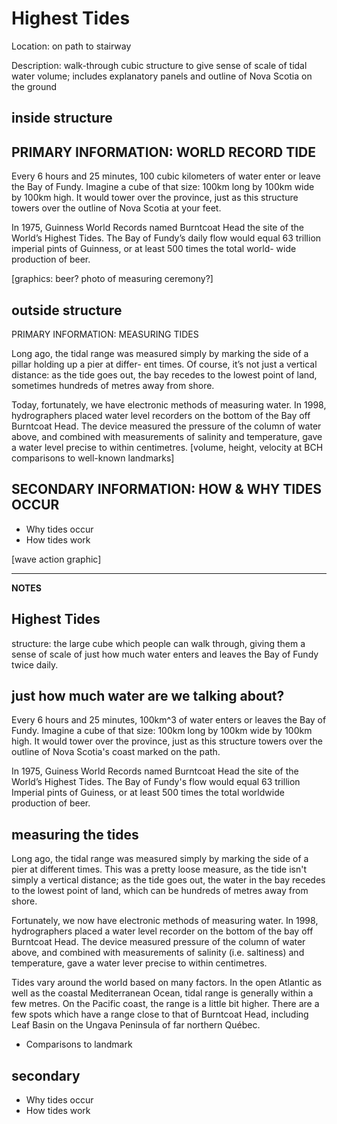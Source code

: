 # Highest Tides

Location: on path to stairway

Description: walk-through cubic structure to give sense of scale of tidal water volume; includes explanatory panels and outline of Nova Scotia on the ground

## inside structure

## PRIMARY INFORMATION: WORLD RECORD TIDE

Every 6 hours and 25 minutes, 100 cubic kilometers of water enter or leave the Bay of Fundy. Imagine a cube of that size: 100km long by 100km wide by 100km high. It would tower over the province, just as this structure towers over the outline of Nova Scotia at your feet.

In 1975, Guinness World Records named Burntcoat Head the site of the World’s Highest Tides. The Bay of Fundy’s daily flow would equal 63 trillion imperial pints of Guinness, or at least 500 times the total world- wide production of beer.

[graphics: beer? photo of measuring ceremony?]

## outside structure

PRIMARY INFORMATION: MEASURING TIDES

Long ago, the tidal range was measured simply by marking the side of a pillar holding up a pier at differ- ent times. Of course, it’s not just a vertical distance: as the tide goes out, the bay recedes to the lowest point of land, sometimes hundreds of metres away from shore.

Today, fortunately, we have electronic methods of measuring water. In 1998, hydrographers placed water level recorders on the bottom of the Bay off Burntcoat Head. The device measured the pressure of the column of water above, and combined with measurements of salinity and temperature, gave a water level precise to within centimetres.
[volume, height, velocity at BCH comparisons to well-known landmarks]

## SECONDARY INFORMATION: HOW & WHY TIDES OCCUR

* Why tides occur 
* How tides work

[wave action graphic]

----------------------

**NOTES**

Highest Tides 
-------------

structure: the large cube which people can walk through, giving them a sense of scale of just how much water enters and leaves the Bay of Fundy twice daily. 

## just how much water are we talking about?

Every 6 hours and 25 minutes, 100km^3 of water enters or leaves the Bay of Fundy. Imagine a cube of that size: 100km long by 100km wide by 100km high. It would tower over the province, just as this structure towers over the outline of Nova Scotia's coast marked on the path. 

In 1975, Guiness World Records named Burntcoat Head the site of the World’s Highest Tides. The Bay of Fundy's flow would equal 63 trillion Imperial pints of Guiness, or at least 500 times the total worldwide production of beer. 

## measuring the tides

Long ago, the tidal range was measured simply by marking the side of a pier at different times. This was a pretty loose measure, as the tide isn't simply a vertical distance; as the tide goes out, the water in the bay recedes to the lowest point of land, which can be hundreds of metres away from shore. 

Fortunately, we now have electronic methods of measuring water. In 1998, hydrographers placed a water level recorder on the bottom of the bay off Burntcoat Head. The device measured pressure of the column of water above, and combined with measurements of salinity (i.e. saltiness) and temperature, gave a water lever precise to within centimetres. 

Tides vary around the world based on many factors. In the open Atlantic as well as the coastal Mediterranean Ocean, tidal range is generally within a few metres. On the Pacific coast, the range is a little bit higher. There are a few spots which have a range close to that of Burntcoat Head, including Leaf Basin on the Ungava Peninsula of far northern Québec.

- Comparisons to landmark

## secondary

- Why tides occur
- How tides work
